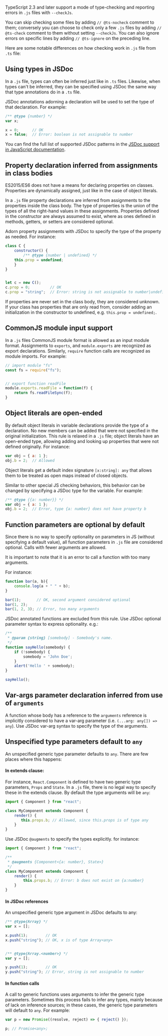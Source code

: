 TypeScript 2.3 and later support a mode of type-checking and reporting errors in `.js` files with `--checkJs`.

You can skip checking some files by adding `// @ts-nocheck` comment to them; conversely you can choose to check only a few `.js` files by adding `// @ts-check` comment to them without setting `--checkJs`.
You can also ignore errors on specific lines by adding `// @ts-ignore` on the preceding line.

Here are some notable differences on how checking work in `.js` file from `.ts` file:

## Using types in JSDoc

In a `.js` file, types can often be inferred just like in `.ts` files.
Likewise, when types can't be inferred, they can be specified using JSDoc the same way that type annotations do in a `.ts` file. 

JSDoc annotations adorning a declaration will be used to set the type of that declaration. For example:

```js
/** @type {number} */
var x;

x = 0;      // OK
x = false;  // Error: boolean is not assignable to number
```

You can find the full list of supported JSDoc patterns in the [JSDoc support in JavaScript documentation](https://github.com/Microsoft/TypeScript/wiki/JSDoc-support-in-JavaScript).

## Property declaration inferred from assignments in class bodies

ES2015/ES6 does not have a means for declaring properties on classes. Properties are dynamically assigned, just like in the case of object literals. 

In a `.js` file property declarations are inferred from assignments to the properties inside the class body. The type of properties is the union of the types of all the right-hand values in these assignments. Properties defined in the constructor are always assumed to exist, where as ones defined in methods, getters, or setters are considered optional.

Adorn property assignments with JSDoc to specify the type of the property as needed. For instance:

```js
class C {
    constructor() {
        /** @type {number | undefined} */
	this.prop = undefined;
    }
}


let c = new C();
c.prop = 0;         // OK
c.prop = "string";  // Error: string is not assignable to number|undefined
```

If properties are never set in the class body, they are considered unknown. If your class has properties that are only read from, consider adding an initialization in the constructor to undefined, e.g. `this.prop = undefined;`.

## CommonJS module input support

In a `.js` files CommonJS module format is allowed as an input module format. Assignments to `exports`, and `module.exports` are recognized as export declarations. Similarly, `require` function calls are recognized as module imports. For example:

```ts
// import module "fs"
const fs = require("fs");


// export function readFile
module.exports.readFile = function(f) {
    return fs.readFileSync(f);	
}
```

## Object literals are open-ended

By default object literals in variable declarations provide the type of a declaration. No new members can be added that were not specified in the original initialization. This rule is relaxed in a `.js` file; object literals have an open-ended type, allowing adding and looking up properties that were not defined originally. For instance:

```js
var obj = { a: 1 };
obj.b = 2;  // Allowed
```

Object literals get a default index signature `[x:string]: any` that allows them to be treated as open maps instead of closed objects.

Similar to other special JS checking behaviors, this behavior can be changed by specifying a JSDoc type for the variable. For example:

```js
/** @type {{a: number}} */
var obj = { a: 1 };
obj.b = 2;  // Error, type {a: number} does not have property b
```


## Function parameters are optional by default

Since there is no way to specify optionality on parameters in JS (without specifying a default value), all function parameters in `.js` file are considered optional. Calls with fewer arguments are allowed. 

It is important to note that it is an error to call a function with too many arguments.

For instance:

```js
function bar(a, b){
    console.log(a + " " + b);
}

bar(1);       // OK, second argument considered optional
bar(1, 2);
bar(1, 2, 3); // Error, too many arguments
```

JSDoc annotated functions are excluded from this rule. Use JSDoc optional parameter syntax to express optionality. e.g.:

```js
/**
 * @param {string} [somebody] - Somebody's name.
 */
function sayHello(somebody) {
    if (!somebody) {
        somebody = 'John Doe';
    }
    alert('Hello ' + somebody);
}

sayHello();
```

## Var-args parameter declaration inferred from use of `arguments`

A function whose body has a reference to the `arguments` reference is implicitly considered to have a var-arg parameter (i.e. `(...arg: any[]) => any`). Use JSDoc var-arg syntax to specify the type of the arguments.


## Unspecified type parameters default to `any`

An unspecified generic type parameter defaults to `any`. There are few places where this happens:

#### In extends clause:

For instance, `React.Component` is defined to have two generic type parameters, `Props` and `State`. 
In a `.js` file, there is no legal way to specify these in the extends clause. By default the type arguments will be `any`:

```js
import { Component } from "react";

class MyComponent extends Component {
    render() {
       this.props.b; // Allowed, since this.props is of type any
    }
}
```

Use JSDoc `@augments` to specify the types explicitly. for instance:

```js
import { Component } from "react";

/**
 * @augments {Component<{a: number}, State>}
 */
class MyComponent extends Component {
    render() {
        this.props.b; // Error: b does not exist on {a:number}
    }
}
```

#### In JSDoc references

An unspecified generic type argument in JSDoc defaults to any:

```js
/** @type{Array} */
var x = [];

x.push(1);        // OK
x.push("string"); // OK, x is of type Array<any>


/** @type{Array.<number>} */
var y = [];

y.push(1);        // OK
y.push("string"); // Error, string is not assignable to number

```

#### In function calls

A call to generic functions uses arguments to infer the generic type parameters. Sometimes this process fails to infer any types, mainly because of lack on inference sources; in these cases, the generic type parameters will default to `any`. For example:

```js
var p = new Promise((resolve, reject) => { reject() });

p; // Promise<any>;
```
